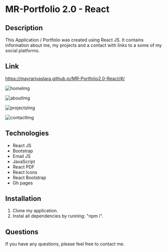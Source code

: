 # MR-Portfolio 2.0 - React

## Description

This Application / Portfolio was created using React JS. It contains information about me, my projects and a contact with links to a some of my social platforms.

## Link

https://mayrarivaslara.github.io/MR-Portfolio2.0-React/#/

![homeImg](https://user-images.githubusercontent.com/94599271/173286503-eecfc390-f230-4313-a4e0-ba6ab7a5076c.png)

![aboutImg](https://user-images.githubusercontent.com/94599271/173286520-12ea7053-a96b-4acb-a5be-c950a5f3bb96.png)

![projectsImg](https://user-images.githubusercontent.com/94599271/173286532-289cc98e-b02e-40ea-bac9-8805dd09b7a3.png)

![contactImg](https://user-images.githubusercontent.com/94599271/173286527-921db50b-8206-4c22-95a9-773620ba2857.png)


## Technologies

- React JS
- Bootstrap 
- Email JS
- JavaScript
- React PDF
- React Icons
- React Bootstrap
- Gh pages

## Installation 

1. Clone my application.
2. Instal all dependencies by running: "npm i".

## Questions
If you have any questions, please feel free to contact me.


